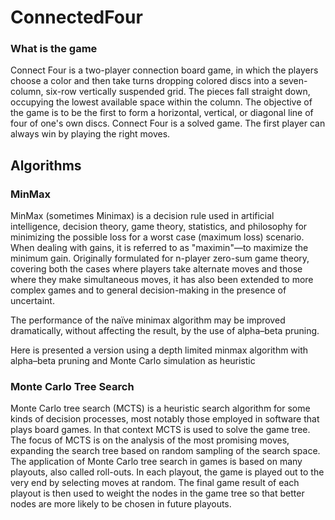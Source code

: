 # ConnectedFour
### What is the game
Connect Four is a two-player connection board game, in which the players choose a color and then take turns dropping colored discs into a seven-column, six-row vertically suspended grid. The pieces fall straight down, occupying the lowest available space within the column. The objective of the game is to be the first to form a horizontal, vertical, or diagonal line of four of one's own discs. Connect Four is a solved game. The first player can always win by playing the right moves.

## Algorithms
### MinMax
MinMax (sometimes Minimax) is a decision rule used in artificial intelligence, decision theory, game theory, statistics, and philosophy for minimizing the possible loss for a worst case (maximum loss) scenario. When dealing with gains, it is referred to as "maximin"—to maximize the minimum gain. Originally formulated for n-player zero-sum game theory, covering both the cases where players take alternate moves and those where they make simultaneous moves, it has also been extended to more complex games and to general decision-making in the presence of uncertaint.

The performance of the naïve minimax algorithm may be improved dramatically, without affecting the result, by the use of alpha–beta pruning.

Here is presented a version using a depth limited minmax algorithm with alpha–beta pruning and Monte Carlo simulation as heuristic
### Monte Carlo Tree Search
Monte Carlo tree search (MCTS) is a heuristic search algorithm for some kinds of decision processes, most notably those employed in software that plays board games. In that context MCTS is used to solve the game tree. 
The focus of MCTS is on the analysis of the most promising moves, expanding the search tree based on random sampling of the search space. The application of Monte Carlo tree search in games is based on many playouts, also called roll-outs. In each playout, the game is played out to the very end by selecting moves at random. The final game result of each playout is then used to weight the nodes in the game tree so that better nodes are more likely to be chosen in future playouts.

